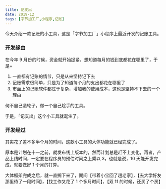 ```yaml
---
title: 记支出
date: 2019-12
tags: [字节加工厂,小程序,记账]
---
```


今天介绍一款记账的小工具，这是「字节加工厂」小程序上最近开发的记账工具。

### 开发缘由

在今年 9 月份的时候，资金就开始捉紧，想知道每月的钱到底都花在哪里了，于是+

1. 一直都有记账的情节，只是从来坚持记下去
2. 记账需求很简单，只是为了知道每个月的支出都花在哪里了
3. 市面上的记账软件都过于复杂，增加我的使用成本，这也是坚持不下去的一个理由

何不自己造轮子，做一个自己趁手的工具。

于是，「记支出」这个小工具就诞生了。

### 开发经过

其实花了差不多半个月的时间，这款小工具的大体功能就已经完成了。

原本是计划在十一之前，就发布线上版本的，然而计划总是赶不上变化，再者，产品上线时间，一定要在程序员的预估时间之上乘以 3，也就是说，10 天能开发完成，就要做好 1 个月的打算。

大体框架完成之后，就一直搁下来了，期间【带着小宝回了趟老家】，【去大学好友那里待了一段时间】，【找工作又花了 1 个多月时间】，【双 11 的时候，还买了个房】


